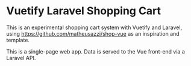 # Vuetify Laravel Shopping Cart

This is an experimental shopping cart system with Vuetify and Laravel, using https://github.com/matheusazzi/shop-vue as an inspiration and template.

This is a single-page web app. Data is served to the Vue front-end via a Laravel API.

